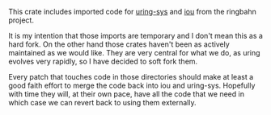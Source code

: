 This crate includes imported code for
[uring-sys](https://github.com/ringbahn/uring-sys) and
[iou](https://github.com/ringbahn/iou)
from the ringbahn project.

It is my intention that those imports are temporary and I don't
mean this as a hard fork. On the other hand those crates haven't been
as actively maintained as we would like. They are very central for
what we do, as uring evolves very rapidly, so I have decided to
soft fork them.

Every patch that touches code in those directories should make at
least a good faith effort to merge the code back into iou and uring-sys.
Hopefully with time they will, at their own pace, have all the code
that we need in which case we can revert back to using them externally.
